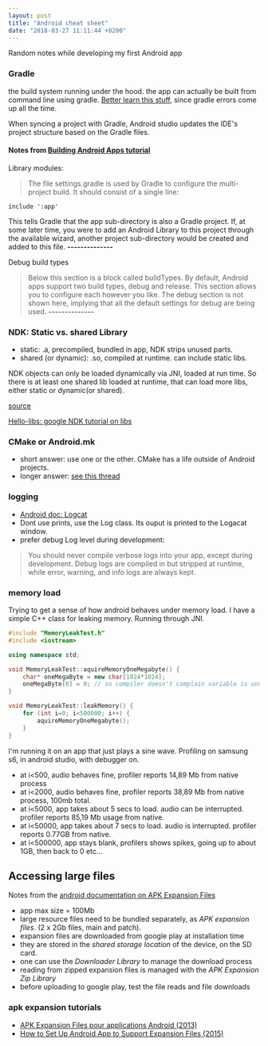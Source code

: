 ```yaml
---
layout: post
title: "Android cheat sheet"
date: "2018-03-27 11:11:44 +0200"
---
```


Random notes while developing my first Android app

### Gradle
the build system running under the hood. the app can actually be built from command line using gradle. [Better learn this stuff](https://guides.gradle.org/creating-new-gradle-builds/?_ga=2.163855231.199583704.1522232861-535293929.1522061178), since gradle errors come up all the time.

When syncing a project with Gradle, Android studio updates the IDE's project structure based on the Gradle files.

#### Notes from [Building Android Apps tutorial](https://guides.gradle.org/building-android-apps/)

Library modules:
> The file settings.gradle is used by Gradle to configure the multi-project build. It should consist of a single line:
```
include ':app'
```
This tells Gradle that the app sub-directory is also a Gradle project. If, at some later time, you were to add an Android Library to this project through the available wizard, another project sub-directory would be created and added to this file.
**--------------**

Debug build types
> Below this section is a block called buildTypes. By default, Android apps support two build types, debug and release. This section allows you to configure each however you like. The debug section is not shown here, implying that all the default settings for debug are being used.
**--------------**


### NDK: Static vs. shared Library
- static: .a, precompiled, bundled in app, NDK strips unused parts.
- shared (or dynamic): .so, compiled at runtime. can include static libs.

NDK objects can only be loaded dynamically via JNI, loaded at run time. So there is at least one shared lib loaded at runtime, that can load more libs, either static or dynamic(or shared).

[source](https://stackoverflow.com/questions/3213789/difference-between-static-and-shared-libraries-in-androids-ndk)

[Hello-libs: google NDK tutorial on libs](https://github.com/googlesamples/android-ndk/tree/master/hello-libs)




### CMake or Android.mk
- short answer: use one or the other. CMake has a life outside of Android projects.
- longer answer: [see this thread](https://stackoverflow.com/questions/39589427/difference-between-cmake-and-ndk-build-in-android-studio-project)

### logging
- [Android doc: Logcat](https://developer.android.com/studio/debug/am-logcat.html)
- Dont use prints, use the Log class. Its ouput is printed to the Logacat window.
- prefer debug Log level during development:
>You should never compile verbose logs into your app, except during development. Debug logs are compiled in but stripped at runtime, while error, warning, and info logs are always kept.

### memory load
Trying to get a sense of how android behaves under memory load. I have a simple C++ class for leaking memory. Running through JNI.

```c++
#include "MemoryLeakTest.h"
#include <iostream>

using namespace std;

void MemoryLeakTest::aquireMemoryOneMegabyte() {
    char* oneMegaByte = new char[1024*1024];
    oneMegaByte[0] = 0; // so compiler doesn't complain variable is unused
}

void MemoryLeakTest::leakMemory() {
    for (int i=0; i<500000; i++) {
        aquireMemoryOneMegabyte();
    }
}
```

I'm running it on an app that just plays a sine wave. Profiling on samsung s6, in android studio, with debugger on.

- at i<500, audio behaves fine, profiler reports 14,89 Mb from native process
- at i<2000, audio behaves fine, profiler reports 38,89 Mb from native process, 100mb total.
- at i<5000, app takes about 5 secs to load. audio can be interrupted. profiler reports 85,19 Mb usage from native.
- at i<50000, app takes about 7 secs to load. audio is interrupted. profiler reports 0.77GB from native.
- at i<500000, app stays blank, profilers shows spikes, going up to about 1GB, then back to 0 etc...

## Accessing large files
Notes from the [android documentation on APK Expansion Files](https://developer.android.com/google/play/expansion-files.html#Overview)

- app max size = 100Mb
- large resource files need to be bundled separately, as *APK expansion files*. (2 x 2Gb files, main and patch).
- expansion files are downloaded from google play at installation time
- they are stored in the *shared storage location* of the device, on the SD card.
- one can use the *Downloader Library* to manage the download process
- reading from zipped expansion files is managed with the *APK Expansion Zip Library*
- before uploading to google play, test the file reads and file downloads

### apk expansion tutorials
- [APK Expansion Files pour applications Android (2013)](https://github.com/Infinite-Studio/tuto-apk-expansion-files)
- [How to Set Up Android App to Support Expansion Files (2015)](http://sapandiwakar.in/how-to-set-up-android-app-to-support-expansion-files/)
